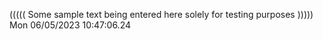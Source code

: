 ((((( Some sample text being entered here solely for testing purposes ))))) Mon 06/05/2023 10:47:06.24
